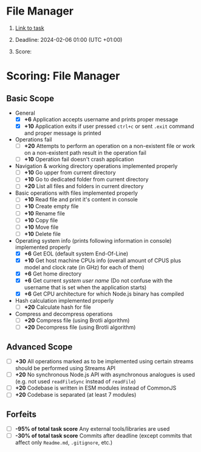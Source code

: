 # File Manager

1. [Link to task](https://github.com/AlreadyBored/nodejs-assignments/blob/main/assignments/file-manager/assignment.md)

2. Deadline: 2024-02-06 01:00 (UTC +01:00)

3. Score: 


# Scoring: File Manager
## Basic Scope
- General
    -[x] **+6** Application accepts username and prints proper message
    -[x] **+10** Application exits if user pressed `ctrl+c` or sent `.exit` command and proper message is printed
- Operations fail
    -[ ] **+20** Attempts to perform an operation on a non-existent file or work on a non-existent path result in the operation fail
    -[ ] **+10** Operation fail doesn't crash application
- Navigation & working directory operations implemented properly
    -[ ] **+10** Go upper from current directory
    -[ ] **+10** Go to dedicated folder from current directory
    -[ ] **+20** List all files and folders in current directory
- Basic operations with files implemented properly
    -[ ] **+10** Read file and print it's content in console
    -[ ] **+10** Create empty file
    -[ ] **+10** Rename file
    -[ ] **+10** Copy file
    -[ ] **+10** Move file
    -[ ] **+10** Delete file
- Operating system info (prints following information in console) implemented properly
    -[x] **+6** Get EOL (default system End-Of-Line)
    -[x] **+10** Get host machine CPUs info (overall amount of CPUS plus model and clock rate (in GHz) for each of them)
    -[x] **+6** Get home directory
    -[x] **+6** Get current *system user name* (Do not confuse with the username that is set when the application starts)
    -[x] **+6** Get CPU architecture for which Node.js binary has compiled
- Hash calculation implemented properly
    -[ ] **+20** Calculate hash for file 
- Compress and decompress operations
    -[ ] **+20** Compress file (using Brotli algorithm)
    -[ ] **+20** Decompress file (using Brotli algorithm)

## Advanced Scope

-[ ] **+30** All operations marked as to be implemented using certain streams should be performed using Streams API
-[ ] **+20** No synchronous Node.js API with asynchronous analogues is used (e.g. not used `readFileSync` instead of `readFile`)  
-[ ] **+20** Codebase is written in ESM modules instead of CommonJS
-[ ] **+20** Codebase is separated (at least 7 modules)

## Forfeits

-[ ] **-95% of total task score** Any external tools/libraries are used
-[ ] **-30% of total task score** Commits after deadline (except commits that affect only `Readme.md`, `.gitignore`, etc.)